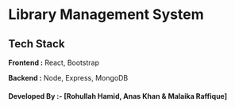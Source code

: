 # Library Management System 

## Tech Stack

**Frontend :** React, Bootstrap

**Backend :** Node, Express, MongoDB

#### Developed By :- [Rohullah Hamid, Anas Khan & Malaika Raffique]